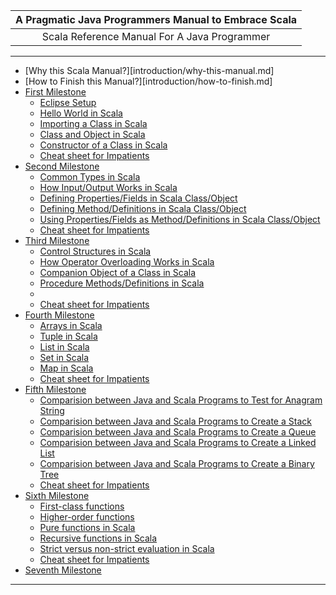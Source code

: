 | **A Pragmatic Java Programmers Manual to Embrace Scala** |
| :---: |
| Scala Reference Manual For A Java Programmer |

---

- [Why this Scala Manual?][introduction/why-this-manual.md]
- [How to Finish this Manual?][introduction/how-to-finish.md]
- [First Milestone][first-milestone.md]
    - [Eclipse Setup][first-milestone-topic-1.md]
    - [Hello World in Scala][first-milestone-topic-2.md]
    - [Importing a Class in Scala][first-milestone-topic-3.md]
    - [Class and Object in Scala][first-milestone-topic-4.md]
    - [Constructor of a Class in Scala][first-milestone-topic-5.md]
    - [Cheat sheet for Impatients][first-milestone-topic-6.md]
-  [Second Milestone][second-milestone.md]
    - [Common Types in Scala][second-milestone-topic-1.md]
    - [How Input/Output Works in Scala][second-milestone-topic-2.md]
    - [Defining Properties/Fields in Scala Class/Object][second-milestone-topic-3.md]
    - [Defining Method/Definitions in Scala Class/Object][second-milestone-topic-4.md]
    - [Using Properties/Fields as Method/Definitions in Scala Class/Object][second-milestone-topic-5.md]
    - [Cheat sheet for Impatients][second-milestone-topic-6.md]
-  [Third Milestone][third-milestone.md]
    - [Control Structures in Scala][third-milestone-topic-1.md]
    - [How Operator Overloading Works in Scala][third-milestone-topic-2.md]
    - [Companion Object of a Class in Scala][third-milestone-topic-3.md]
    - [Procedure Methods/Definitions in Scala][third-milestone-topic-4.md]
    - [][third-milestone-topic-5.md]
    - [Cheat sheet for Impatients][third-milestone-topic-6.md]
-  [Fourth Milestone][fourth-milestone.md]
    - [Arrays in Scala][fourth-milestone-topic-1.md]
    - [Tuple in Scala][fourth-milestone-topic-2.md]
    - [List in Scala][fourth-milestone-topic-3.md]
    - [Set in Scala][fourth-milestone-topic-4.md]
    - [Map in Scala][fourth-milestone-topic-5.md]
    - [Cheat sheet for Impatients][fourth-milestone-topic-6.md]
-  [Fifth Milestone][fifth-milestone.md]
    - [Comparision between Java and Scala Programs to Test for Anagram String][fifth-milestone-topic-1.md]
    - [Comparision between Java and Scala Programs to Create a Stack][fifth-milestone-topic-2.md]
    - [Comparision between Java and Scala Programs to Create a Queue][fifth-milestone-topic-3.md]
    - [Comparision between Java and Scala Programs to Create a Linked List][fifth-milestone-topic-4.md]
    - [Comparision between Java and Scala Programs to Create a Binary Tree][fifth-milestone-topic-5.md]
    - [Cheat sheet for Impatients][fifth-milestone-topic-6.md]
-  [Sixth Milestone][sixth-milestone.md]
    - [First-class functions][sixth-milestone-topic-1.md]
    - [Higher-order functions][sixth-milestone-topic-2.md]
    - [Pure functions in Scala][sixth-milestone-topic-3.md]
    - [Recursive functions in Scala][sixth-milestone-topic-4.md]
    - [Strict versus non-strict evaluation in Scala][sixth-milestone-topic-5.md]
    - [Cheat sheet for Impatients][sixth-milestone-topic-6.md]
-  [Seventh Milestone][seventh-milestone.md]

---

[first-milestone.md]: first-milestone/first-milestone.md
[first-milestone-topic-1.md]: first-milestone/setup.md
[first-milestone-topic-2.md]: first-milestone/hello-world.md
[first-milestone-topic-3.md]: first-milestone/class-import.md
[first-milestone-topic-4.md]: first-milestone/class-and-object.md
[first-milestone-topic-5.md]: first-milestone/constructors.md
[first-milestone-topic-6.md]: first-milestone/cheat-sheet.md

[second-milestone.md]: second-milestone/second-milestone.md
[second-milestone-topic-1.md]: second-milestone/common-types.md
[second-milestone-topic-2.md]: second-milestone/input-and-output.md
[second-milestone-topic-3.md]: second-milestone/values-variables-and-methods.md
[second-milestone-topic-4.md]: second-milestone/methods.md
[second-milestone-topic-5.md]: second-milestone/variables-and-definitions.md
[second-milestone-topic-6.md]: second-milestone/cheat-sheet.md

[third-milestone.md]: third-milestone/third-milestone.md
[third-milestone-topic-1.md]: third-milestone/looping-in-scala.md
[third-milestone-topic-2.md]: third-milestone/operator-overloading.md
[third-milestone-topic-3.md]: third-milestone/companion-object.md
[third-milestone-topic-4.md]: third-milestone/procedures.md
[third-milestone-topic-5.md]: third-milestone/methods.md
[third-milestone-topic-6.md]: third-milestone/cheat-sheet.md

[fourth-milestone.md]: fourth-milestone/fourth-milestone.md
[fourth-milestone-topic-1.md]: fourth-milestone/array.md
[fourth-milestone-topic-2.md]: fourth-milestone/tuple.md
[fourth-milestone-topic-3.md]: fourth-milestone/list.md
[fourth-milestone-topic-4.md]: fourth-milestone/set.md
[fourth-milestone-topic-5.md]: fourth-milestone/map.md
[fourth-milestone-topic-6.md]: fourth-milestone/cheat-sheet.md

[fifth-milestone.md]: fifth-milestone/fifth-milestone.md
[fifth-milestone-topic-1.md]: fifth-milestone/anagram-test.md
[fifth-milestone-topic-2.md]: fifth-milestone/stack.md
[fifth-milestone-topic-3.md]: fifth-milestone/queue.md
[fifth-milestone-topic-4.md]: fifth-milestone/linked-list.md
[fifth-milestone-topic-5.md]: fifth-milestone/binary-tree.md
[fifth-milestone-topic-6.md]: fifth-milestone/cheat-sheet.md

[sixth-milestone.md]: sixth-milestone/sixth-milestone.md
[sixth-milestone-topic-1.md]: sixth-milestone/first-class-functions.md
[sixth-milestone-topic-2.md]: sixth-milestone/higher-order-functions.md
[sixth-milestone-topic-3.md]: sixth-milestone/pure-functions.md
[sixth-milestone-topic-4.md]: sixth-milestone/recursive-functions.md
[sixth-milestone-topic-5.md]: sixth-milestone/strict-versus-non-strict-evaluation.md
[sixth-milestone-topic-6.md]: sixth-milestone/cheat-sheet.md

[seventh-milestone.md]: seventh-milestone/seventh-milestone.md





